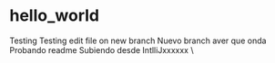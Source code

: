 # hello_world
Testing
Testing edit file on new branch
Nuevo branch aver que onda
Probando readme
Subiendo desde IntlliJxxxxxx
\
